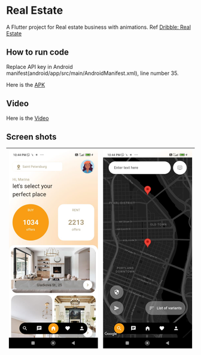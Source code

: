 # Real Estate

A Flutter project for Real estate business with animations. Ref [Dribble: Real Estate](https://dribbble.com/shots/23780608-Real-Estate-App)

## How to run code

Replace API key in Android manifest(android/app/src/main/AndroidManifest.xml), line number 35. 

Here is the [APK](https://drive.google.com/file/d/17CajoKqfOT9OgvyNYXYQ99Lyx1wmvFlc/view?usp=sharing)

## Video
Here is the [Video](https://drive.google.com/file/d/10ATxkZ1-BqwF8YlyVfof-vYVbJ2A8TLN/view?usp=sharing)
## Screen shots

|  ![Screen 1](./demo/screen1.jpeg) | ![Screen 2](./demo/screen2.jpeg)  |
|---|---|
